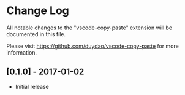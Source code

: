 # Change Log
All notable changes to the "vscode-copy-paste" extension will be documented in this file.

Please visit https://github.com/duydao/vscode-copy-paste for more information.

## [0.1.0] - 2017-01-02
- Initial release
